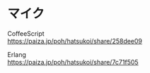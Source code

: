 マイク
======

CoffeeScript  
https://paiza.jp/poh/hatsukoi/share/258dee09  
  
  
Erlang  
https://paiza.jp/poh/hatsukoi/share/7c71f505  
